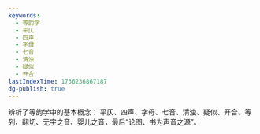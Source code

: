 ```yaml
---
keywords:
  - 等韵学
  - 平仄
  - 四声
  - 字母
  - 七音
  - 清浊
  - 疑似
  - 开合
lastIndexTime: 1736236867187
dg-publish: true
---
```

辨析了等韵学中的基本概念： 平仄、四声、字母、七音、清浊、疑似、开合、等列、翻切、无字之音、婴儿之音，最后“论图、书为声音之源”。